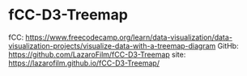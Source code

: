 # fCC-D3-Treemap

fCC: https://www.freecodecamp.org/learn/data-visualization/data-visualization-projects/visualize-data-with-a-treemap-diagram
GitHb: https://github.com/LazaroFilm/fCC-D3-Treemap
site: https://lazarofilm.github.io/fCC-D3-Treemap/
